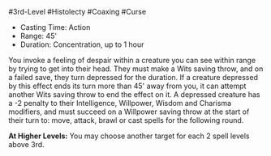 #3rd-Level #Histolecty #Coaxing #Curse 

- Casting Time: Action
- Range: 45'
- Duration: Concentration, up to 1 hour  

You invoke a feeling of despair within a creature you can see within range by trying to get into their head. They must make a Wits saving throw, and on a failed save, they turn depressed for the duration. If a creature depressed by this effect ends its turn more than 45' away from you, it can attempt another Wits saving throw to end the effect on it. 
A depressed creature has a -2 penalty to their Intelligence, Willpower, Wisdom and Charisma modifiers, and must succeed on a Willpower saving throw at the start of their turn to: move, attack, brawl or cast spells for the following round.
 
**At Higher Levels:** You may choose another target for each 2 spell levels above 3rd.